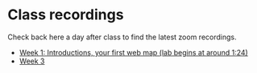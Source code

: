 # Class recordings

Check back here a day after class to find the latest zoom recordings.

- [Week 1: Introductions, your first web map (lab begins at around 1:24)](https://ucla.zoom.us/rec/share/SnMxBfCy2ESb8COMpGl85kBzAD8-W-oF2f-SPXoRsaHdSnDCdpSsozUH6nb7f4Wq.useE-Lf540U22g_T?startTime=1648501817000 (Passcode: Mapping#1))
- [Week 3](https://ucla.zoom.us/rec/share/FPekN3GMIq6ihOGFC9K1YHLCqsQ_zx_rV4zRwipqS-4Xj0fE38BMOQqlVpQllFkB.yaRv4e6pmJaDn64W)

